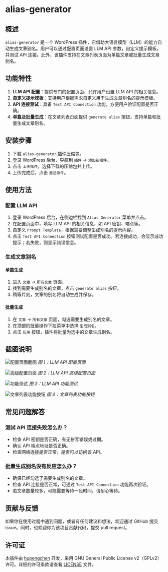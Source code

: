 # alias-generator

## 概述
`alias-generator` 是一个 WordPress 插件，它借助大语言模型（LLM）的能力自动生成文章别名。用户可以通过配置页面设置 LLM API 参数，自定义提示模板，并测试 API 连接。此外，该插件支持在文章列表页面为单篇文章或批量生成文章别名。

## 功能特性
1. **LLM API 配置**：提供专门的配置页面，允许用户设置 LLM API 的相关信息。
2. **自定义提示模板**：支持用户根据需求自定义用于生成文章别名的提示模板。
3. **API 连接测试**：具备 `Test API Connection` 功能，方便用户验证配置是否正确。
4. **单篇及批量生成**：在文章列表页面提供 `generate alias` 按钮，支持单篇和批量生成文章别名。

## 安装步骤
1. 下载 `alias-generator` 插件压缩包。
2. 登录 WordPress 后台，导航到 `插件` -> `添加新插件`。
3. 点击 `上传插件`，选择下载的压缩包并上传。
4. 上传完成后，点击 `激活插件`。

## 使用方法

### 配置 LLM API
1. 登录 WordPress 后台，在侧边栏找到 `Alias Generator` 菜单并点击。
2. 在配置页面中，填写 LLM API 的相关信息，如 API 密钥、端点等。
3. 自定义 `Prompt Template`，根据需要调整生成别名的提示内容。
4. 点击 `Test API Connection` 按钮测试配置是否成功。若连接成功，会显示成功提示；若失败，则显示错误信息。

### 生成文章别名
#### 单篇生成
1. 进入 `文章` -> `所有文章` 页面。
2. 找到需要生成别名的文章，点击 `generate alias` 按钮。
3. 稍等片刻，文章的别名将自动生成并保存。

#### 批量生成
1. 在 `文章` -> `所有文章` 页面，勾选需要生成别名的文章。
2. 在顶部的批量操作下拉菜单中选择 `生成别名`。
3. 点击 `应用` 按钮，插件将批量为选中的文章生成别名。

## 截图说明
![配置页面截图](https://hupc-blog-photo.oss-cn-beijing.aliyuncs.com/wp-content/uploads/2025/05/微信图片_20250527153936.png)
*图 1：LLM API 配置页面*



![高级配置页面](https://hupc-blog-photo.oss-cn-beijing.aliyuncs.com/wp-content/uploads/2025/05/微信图片_20250527153943.png)
*图 2：LLM API 高级配置页面*



![功能测试](https://hupc-blog-photo.oss-cn-beijing.aliyuncs.com/wp-content/uploads/2025/05/微信图片_20250527153952.png)
*图 3：LLM API 功能测试*



![文章列表功能按钮](https://hupc-blog-photo.oss-cn-beijing.aliyuncs.com/wp-content/uploads/2025/05/微信图片_20250527153957.png)
*图 4：文章列表功能按钮*



## 常见问题解答
### 测试 API 连接失败怎么办？
- 检查 API 密钥是否正确，有无拼写错误或过期。
- 确认 API 端点地址是否正确。
- 检查网络连接是否正常，是否可以访问该 API。

### 批量生成别名没有反应怎么办？
- 确保已经勾选了需要生成别名的文章。
- 检查 API 连接是否正常，可通过 `Test API Connection` 功能再次验证。
- 若文章数量较多，可能需要等待一段时间，请耐心等待。

## 贡献与反馈
如果你在使用过程中遇到问题，或者有任何建议和想法，欢迎通过 GitHub 提交 issue。同时，也欢迎你为该项目贡献代码，提交 pull request。

## 许可证
本插件由 [hupengchen](https://github.com/helloHupc) 开发，采用 GNU General Public License v2（GPLv2）许可。详细的许可条款请查看 [LICENSE](LICENSE) 文件。
